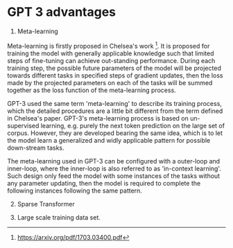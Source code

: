 # GPT 3 advantages

1. Meta-learning 

Meta-learning is firstly proposed in Chelsea's work [^1]. It is proposed for training the model with generally applicable knowledge such that limited steps of fine-tuning can achieve out-standing performance. During each training step, the possible future parameters of the model will be projected towards different tasks in specified steps of gradient updates, then the loss made by the projected parameters on each of the tasks will be summed together as the loss function of the meta-learning process.  

GPT-3 used the same term 'meta-learning' to describe its training process, which the detailed procedures are a little bit different from the term defined in Chelsea's paper. GPT-3's meta-learning process is based on un-supervised learning, e.g. purely the next token prediction on the large set of corpus. However, they are developed bearing the same idea, which is to let the model learn a generalized and widly applicable pattern for possible down-stream tasks.

The meta-learning used in GPT-3 can be configured with a outer-loop and inner-loop, where the inner-loop is also referred to as 'in-context learning'. Such design only feed the model with some instances of the tasks without any parameter updating, then the model is required to complete the following instances following the same pattern. 

2. Sparse Transformer

3. Large scale training data set. 


[^1]: https://arxiv.org/pdf/1703.03400.pdf
